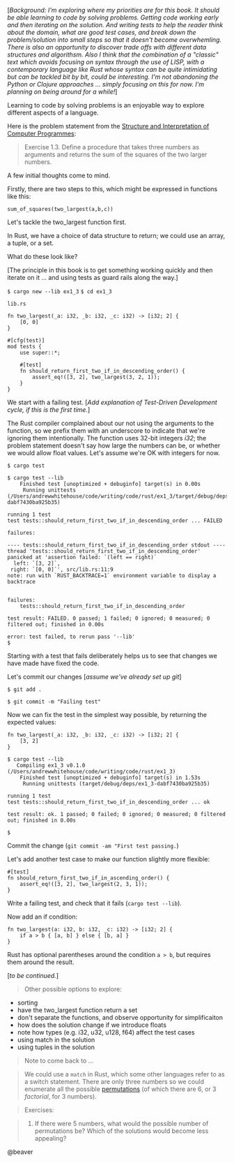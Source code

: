 [_Background: I'm exploring where my priorities are for this book. It should be able learning to code by solving problems. Getting code working early and then iterating on the solution. And writing tests to help the reader think about the domain, what are good test cases, and break down the problem/solution into small steps so that it doesn't become overwhemling. There is also an opportunity to discover trade offs with different data structures and algorithsm. Also I think that the combination of a "classic" text which avoids focusing on syntax through the use of LISP, with a contemporary language like Rust whose syntax can be quite intimidating but can be tackled bit by bit, could be interesting. I'm not abandoning the Python or Clojure approaches ... simply focusing on this for now. I'm planning on being around for a while!_]

Learning to code by solving problems is an enjoyable way to explore different aspects of a language.

Here is the problem statement from the [Structure and Interpretation of Computer Programmes](https://mitpress.mit.edu/sites/default/files/sicp/full-text/book/book.html):

> Exercise 1.3.  Define a procedure that takes three numbers as arguments and returns the sum of the squares of the two larger numbers.

A few initial thoughts come to mind.

Firstly, there are two steps to this, which might be expressed in functions like this:

`sum_of_squares(two_largest(a,b,c))`

Let's tackle the two_largest function first.

In Rust, we have a choice of data structure to return; we could use an array, a tuple, or a set.

What do these look like?

[The principle in this book is to get something working quickly and then iterate on it ... and using tests as guard rails along the way.]

`$ cargo new --lib ex1_3`
`$ cd ex1_3`

`lib.rs`

```
fn two_largest(_a: i32, _b: i32, _c: i32) -> [i32; 2] {
    [0, 0]
}

#[cfg(test)]
mod tests {
    use super::*;

    #[test]
    fn should_return_first_two_if_in_descending_order() {
        assert_eq!([3, 2], two_largest(3, 2, 1));
    }
}
```

We start with a failing test. [_Add explanation of Test-Driven Development cycle, if this is the first time._]

The Rust compiler complained about our not using the arguments to the function, so we prefix them with an underscore to indicate that we're ignoring them intentionally. The function uses 32-bit integers _i32_; the problem statement doesn't say how large the numbers can be, or whether we would allow float values. Let's assume we're OK with integers for now.

`$ cargo test`

```
$ cargo test --lib
    Finished test [unoptimized + debuginfo] target(s) in 0.00s
     Running unittests (/Users/andrewwhitehouse/code/writing/code/rust/ex1_3/target/debug/deps/ex1_3-dabf7430ba925b35)

running 1 test
test tests::should_return_first_two_if_in_descending_order ... FAILED

failures:

---- tests::should_return_first_two_if_in_descending_order stdout ----
thread 'tests::should_return_first_two_if_in_descending_order' panicked at 'assertion failed: `(left == right)`
  left: `[3, 2]`,
 right: `[0, 0]`', src/lib.rs:11:9
note: run with `RUST_BACKTRACE=1` environment variable to display a backtrace


failures:
    tests::should_return_first_two_if_in_descending_order

test result: FAILED. 0 passed; 1 failed; 0 ignored; 0 measured; 0 filtered out; finished in 0.00s

error: test failed, to rerun pass '--lib'
$
```

Starting with a test that fails deliberately helps us to see that changes we have made have fixed the code.

Let's commit our changes [_assume we've already set up git_]

`$ git add .`

`$ git commit -m "Failing test"`

Now we can fix the test in the simplest way possible, by returning the expected values:

```
fn two_largest(_a: i32, _b: i32, _c: i32) -> [i32; 2] {
    [3, 2]
}
```

```
$ cargo test --lib
   Compiling ex1_3 v0.1.0 (/Users/andrewwhitehouse/code/writing/code/rust/ex1_3)
    Finished test [unoptimized + debuginfo] target(s) in 1.53s
     Running unittests (target/debug/deps/ex1_3-dabf7430ba925b35)

running 1 test
test tests::should_return_first_two_if_in_descending_order ... ok

test result: ok. 1 passed; 0 failed; 0 ignored; 0 measured; 0 filtered out; finished in 0.00s

$
```

Commit the change (`git commit -am "First test passing.`)

Let's add another test case to make our function slightly more flexible:

```
#[test]
fn should_return_first_two_if_in_ascending_order() {
    assert_eq!([3, 2], two_largest(2, 3, 1));
}
```    

Write a failing test, and check that it fails (`cargo test --lib`).

Now add an if condition:

```
fn two_largest(a: i32, b: i32, _c: i32) -> [i32; 2] {
    if a > b { [a, b] } else { [b, a] }
}
```

Rust has optional parentheses around the condition `a > b`, but requires them around the result.

[_to be continued._]

> Other possible options to explore:
- sorting
- have the two_largest function return a set
- don't separate the functions, and observe opportunity for simplificaiton
- how does the solution change if we introduce floats
- note how types (e.g. i32, u32, u128, f64) affect the test cases
- using match in the solution
- using tuples in the solution

> Note to come back to ...

> We could use a `match` in Rust, which some other languages refer to as a switch statement. There are only three numbers so we could enumerate all the possible [permutations](https://en.wikipedia.org/wiki/Permutation) (of which there are 6, or 3 _factorial_, for 3 numbers). 

> Exercises:

> 1. If there were 5 numbers, what would the possible number of permutations be? Which of the solutions would become less appealing?

@beaver